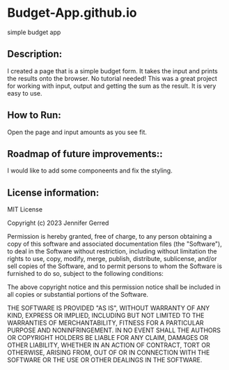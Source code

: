 # Budget-App.github.io
simple budget app

## Description:
I created a page that is a simple budget form. It takes the input and prints the results onto the browser. No tutorial needed! This was a great project for working with input, output and getting the sum as the result. It is very easy to use.

## How to Run:  
Open the page and input amounts as you see fit. 

## Roadmap of future improvements:: 
I would like to add some componeents and fix the styling. 

## License information: 
MIT License

Copyright (c) 2023 Jennifer Gerred

Permission is hereby granted, free of charge, to any person obtaining a copy
of this software and associated documentation files (the "Software"), to deal
in the Software without restriction, including without limitation the rights
to use, copy, modify, merge, publish, distribute, sublicense, and/or sell
copies of the Software, and to permit persons to whom the Software is
furnished to do so, subject to the following conditions:

The above copyright notice and this permission notice shall be included in all
copies or substantial portions of the Software.

THE SOFTWARE IS PROVIDED "AS IS", WITHOUT WARRANTY OF ANY KIND, EXPRESS OR
IMPLIED, INCLUDING BUT NOT LIMITED TO THE WARRANTIES OF MERCHANTABILITY,
FITNESS FOR A PARTICULAR PURPOSE AND NONINFRINGEMENT. IN NO EVENT SHALL THE
AUTHORS OR COPYRIGHT HOLDERS BE LIABLE FOR ANY CLAIM, DAMAGES OR OTHER
LIABILITY, WHETHER IN AN ACTION OF CONTRACT, TORT OR OTHERWISE, ARISING FROM,
OUT OF OR IN CONNECTION WITH THE SOFTWARE OR THE USE OR OTHER DEALINGS IN THE
SOFTWARE.

